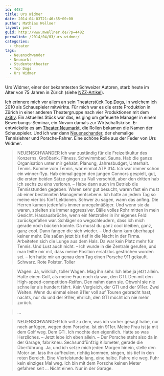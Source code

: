 ```yaml
---
id: 4482
title: Urs Widmer
date: 2014-04-03T21:46:35+00:00
author: Mathias Wellner
layout: post
guid: http://www.mwellner.de/?p=4482
permalink: /2014/04/03/urs-widmer/
categories:
  - theater
tags:
  - Neuenschwander
  - Neumarkt
  - Studententheater
  - Top Dogs
  - Urs Widmer
---
```

Urs Widmer, einer der bekanntesten Schweizer Autoren, starb heute im Alter von 75 Jahren in Zürich (siehe [NZZ-Artikel](http://www.nzz.ch/aktuell/feuilleton/uebersicht/zum-tod-von-urs-widmer-schreiben-gegen-die-furien-des-verschwindens-1.18276782)). 

Ich erinnere mich vor allem an sein Theaterstück [Top Dogs](http://www.mwellner.de/schauspiel/top-dogs/), in welchem ich 2010 als Schauspieler mitwirkte. Für mich war es die erste Produktion in Zürich in einer anderen Theatergruppe nach vier Produktionen mit dem [akitiv](http://www.aki.ethz.ch/akitiv/). Ein aktuelles Stück war das, es ging um gefeuerte Manager in einem Bewerbungs-Seminar, ein Novum damals zur Wirtschaftskrise. Er entwickelte es am [Theater Neumarkt](http://www.theaterneumarkt.ch/), die Rollen bekamen die Namen der Schauspieler. Und ich war dann [Neuenschander](http://de.wikipedia.org/wiki/Michael_Neuenschwander), der ehemalige Tennislehrer und Porsche-Fahrer. Eine schöne Rolle aus der Feder von Urs Widmer. 

> NEUENSCHWANDER Ich war zuständig für die Freizeitkultur des Konzerns. Großbank. Fitness, Schwimmbad, Sauna. Hab die ganze Organisation unter mir gehabt, Planung, Jahresbudget, Unterhalt. Tennis. Komme vom Tennis, war einmal ATP 314. Ich war immer schon ein winner-Typ. Hab einmal gegen den jungen Connors gespielt, gut, die ersten beiden Sätze gingen zu Null verschütt, aber den dritten hab ich sechs zu eins verloren. – Habe dann auch im Betrieb die Tennisstunden gegeben. Waren sehr gut besucht, waren fast ein must ab einer bestimmten Managementsebene. Ich hatte an jedem Tag so meine vier bis fünf Lektionen. Schwer zu sagen, wann das anfing. Die Herren kamen jedenfalls immer unregelmäßiger. Und wenn sie da waren, spielten sie immer aggressiver. Bälle volles Rohr mitten in mein Gesicht. Hassausbrüche, wenn ein Netzroller in ihr eigenes Feld zurückgefallen war. Schläger so wegschleudern, dass ich mich gerade noch bücken konnte. Da musst du ganz cool bleiben, ganz, ganz cool. Dann fangen die sich wieder. – Und dann kam überhaupt keiner mehr. Die saßen jetzt bis tief in die Nacht in der Firma. Arbeiteten sich die Lunge aus dem Hals. Da war kein Platz mehr für Tennis. Und Lust auch nicht. – Ich wurde in die Zentrale gerufen, und man teilte mir mit, dass meine Position ersatzlos gestrichen worden sei. – Ich hatte mir an genau dem Tag einen Porsche 911 gekauft. Schwarz. Rote Polster. Toller
  
> Wagen. Ja, wirklich, toller Wagen. Mag ihn sehr. Ich lebe ja jetzt allein. Hatte einen Golf, als meine Frau noch da war, den GTI. Den mit den High-speed-competition-Reifen. Den nahm dann sie. Obwohl sie nie schneller als hundert fährt. Kein Vergleich, der GTI und der 911er. Zwei Welten. Wenn du einmal einen 911er voll auf Touren gebracht hast, nachts, nur du und der 911er, ehrlich, den GTI möcht ich nie mehr zurück.
  
> &#8230;
  
> NEUENSCHWANDER Ich will zu dem, was ich vorher gesagt habe, nur noch anfügen, wegen dem Porsche. Ist ein 911er. Meine Frau ist ja mit dem Golf weg. Dem GTI. Ich mochte den eigentlich. Hatte so was Herzliches. – Jetzt lebe ich eben allein. – Der Porsche steht also da in der Garage, fabrikneu. Sechsundfünfzig Kilometer, gerade die Überführung. Ja, und ich setze mich jeden Morgen hinein, stelle den Motor an, lass ihn aufheulen, richtig kommen, singen, bis tief in den roten Bereich. Eine Viertelstunde lang, eine halbe. Fahre nie weg. Fuhr kein einziges Mal weg. Ich bin mit dem Porsche keinen Meter gefahren seit … Nicht einen. Nur in der Garage.